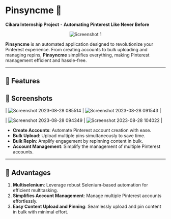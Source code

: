 # Pinsyncme 📌  
**Cikara Internship Project** - 
**Automating Pinterest Like Never Before**

<div align="center"> <img src="https://github.com/user-attachments/assets/c1b51a37-3ef3-45e7-b188-ebb0e3dd467d" alt="Screenshot 1"> </div>


**Pinsyncme** is an automated application designed to revolutionize your Pinterest experience. From creating accounts to bulk uploading and managing repins, **Pinsyncme** simplifies everything, making Pinterest management efficient and hassle-free.

---

## 🚀 Features  

## 📸 Screenshots    

| ![Screenshot 2023-08-28 085514](https://github.com/user-attachments/assets/ff267afd-b7ea-4663-934e-2bedb6738ac9) | ![Screenshot 2023-08-28 091543](https://github.com/user-attachments/assets/074059f6-8127-4205-8391-59ac66eeb55c) |  

| ![Screenshot 2023-08-28 094349](https://github.com/user-attachments/assets/df53d045-1fec-4a38-8a28-12048ef87c07) | ![Screenshot 2023-08-28 104022](https://github.com/user-attachments/assets/2b71258c-0685-419d-a06c-f380505c11a7) |  


- **Create Accounts**: Automate Pinterest account creation with ease.  
- **Bulk Upload**: Upload multiple pins simultaneously to save time.  
- **Bulk Repin**: Amplify engagement by repinning content in bulk.  
- **Account Management**: Simplify the management of multiple Pinterest accounts.  

---

## 🌟 Advantages  
1. **Multiselenium**: Leverage robust Selenium-based automation for efficient multitasking.  
2. **Simplifies Account Management**: Manage multiple Pinterest accounts effortlessly.  
3. **Easy Content Upload and Pinning**: Seamlessly upload and pin content in bulk with minimal effort.  
